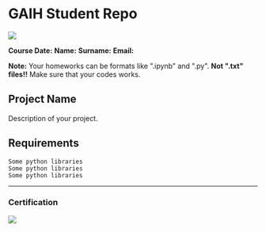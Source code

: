 # GAIH Student Repo 
![](img/logo.png)

**Course Date:** 
**Name:** 
**Surname:** 
**Email:**  

**Note:** Your homeworks can be formats like ".ipynb" and ".py". **Not ".txt" files!!** Make sure that your codes works.  

## Project Name
Description of your project.

## Requirements
```
Some python libraries
Some python libraries
Some python libraries
```
---

### Certification
![](img/certificate_ex.png)

